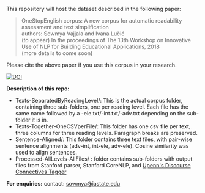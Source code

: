 
This repository will host the dataset described in the following paper:

> OneStopEnglish corpus: A new corpus for automatic readability assessment and text simplification  
> authors: Sowmya Vajjala and Ivana Lučić  
> (to appear) In the proceedings of The 13th Workshop on Innovative Use of NLP for Building Educational Applications, 2018  
> (more details to come soon)

Please cite the above paper if you use this corpus in your research.

[![DOI](https://zenodo.org/badge/108113378.svg)](https://zenodo.org/badge/latestdoi/108113378)

**Description of this repo:**
- Texts-SeparatedByReadingLevel/: This is the actual corpus folder, containing three sub-folders, one per reading level. Each file has the same name followed by a -ele.txt/-int.txt/-adv.txt depending on the sub-folder it is in.  
- Texts-Together-OneCSVperFile/: This folder has one csv file per text, three columns for three reading levels. Paragraph breaks are preserved.  
- Sentence-Aligned/: This folder contains three text files, with pair-wise sentence alignments (adv-int, int-ele, adv-ele). Cosine similarity was used to align sentences. 
- Processed-AllLevels-AllFiles/ : folder contains sub-folders with output files from Stanford parser, Stanford CoreNLP, and [Upenn's Discourse Connectives Tagger](http://www.cis.upenn.edu/~nlp/software/discourse.html)

**For enquiries:**
contact: sowmya@iastate.edu
